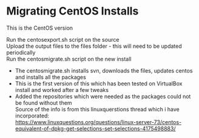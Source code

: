 # Migrating CentOS Installs
This is the CentOS version

Run the centosexport.sh script on the source\
Upload the output files to the files folder - this will need to be updated periodically\
Run the centosmigrate.sh script on the new install
- The centosmigrate.sh installs svn, downloads the files, updates centos and installs all the packages
- This is the first version of this which has been tested on VirtualBox install and worked after a few tweaks
- Added the repositories which were needed as the packages could not be found without them\
Source of the info is from this linuxquerstions thread which i have incorporated:\
https://www.linuxquestions.org/questions/linux-server-73/centos-equivalent-of-dpkg-get-selections-set-selections-4175498883/

